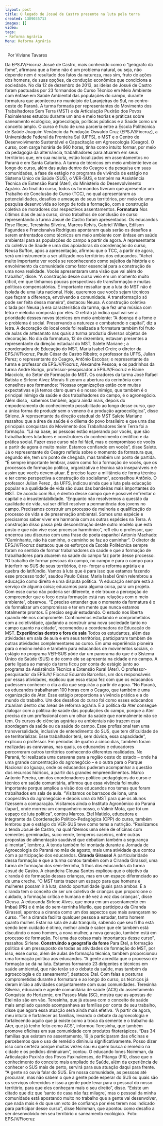 ```yaml
---
layout: post
title: O legado de Josué de Castro presente na luta pela terra
created: 1389035713
images: []
video: 
tags:
- Reforma Agrária
Menu: Reforma Agrária
---
```



 
Por Viviane Tavares

Da EPSJV/Fiocruz
Josué de Castro, mais conhecido como o “geógrafo da fome”, afirmava que a fome não é um problema natural, ou seja, não depende nem é resultado dos fatos da natureza, mas sim, fruto de ações dos homens, de suas opções, da condução econômica que condiciona a sociedade.
No dia 12 de dezembro de 2013, as ideias de Josué de Castro foram pactuadas por 23 formandos do Curso Técnico em Meio Ambiente com ênfase em Saúde Ambiental das populações do campo, durante formatura que aconteceu no município de Laranjeiras do Sul, no centro-oeste do Paraná.
A turma formada por representantes do Movimento dos Trabalhadores Sem Terra (MST) e da Articulação Puxirão dos Povos Faxinalenses estudou durante um ano e meio teorias e práticas sobre saneamento ecológico, agroecologia, políticas públicas e a Saúde como um conceito amplo.
O curso é fruto de uma parceria entre a Escola Politécnica de Saúde Joaquim Venâncio da Fundação Oswaldo Cruz (EPSJV/Fiocruz), a Universidade Federal da Fronteira Sul (UFFS), o MST e o Centro de Desenvolvimento Sustentável e Capacitação em Agroecologia (Ceagro).
O curso, com carga horária de 960 horas, tinha como intuito formar, por meio da pedagogia da alternância, trabalhadores para atuarem em seus territórios que, em sua maioria, estão localizados em assentamentos no Paraná e em Santa Catarina.
A turma de técnicos em meio ambiente teve ao longo do curso, além das aulas dentro do Ceagro e da pesquisa em suas comunidades, a fase de estágio no programa de vivência de estágio no Sistema Único de Saúde (SUS), o VER-SUS, e também na Assistência Técnica de Extensão Rural (Ater), do Ministério do Desenvolvimento Agrário.
Ao final do curso, todos os formandos tiveram que apresentar um Trabalho de Conclusão de Curso (TCC), no qual apresentaram as potencialidades, desafios e ameaças de seus territórios, por meio de uma pesquisa desenvolvida ao longo de toda a formação, com a construção coletiva de moradores dos respectivos assentamentos.
**Formatura**
Nos últimos dias de aula curso, cinco trabalhos de conclusão de curso representando a turma Josué de Castro foram apresentados. Os educandos Rose Riepe, Teresinha Silveira, Marcos Kelvis, Gabriel Willian, Edilson Fagundes e Francisnalva Rodrigues apontaram quais serão os desafios a serem enfrentados como técnicos em meio ambiente com ênfase em saúde ambiental para as populações do campo a partir de agora.
A representante do coletivo de Saúde e uma das apoiadoras da coordenação do curso, Neusa Buffon, após a apresentação, afirmou que o TCC, a partir de agora, será um instrumento a ser utilizado nos territórios dos educandos.
“Achei muito importante ver vocês se reconhecendo como sujeitos da história e o envolvimento da comunidade como fator essencial para a construção de uma nova realidade. Vocês apresentaram uma visão que vai além do trabalho”, disse.
“A construção desse curso veio em um momento muito difícil, em que tínhamos poucas perspectivas de transformação e muitas políticas compensatórias. É importante ressaltar que a luta do MST não é isolada de uma luta nacional. Hoje, queremos que vocês sejam técnicos que façam a diferença, envolvendo a comunidade. A transformação só pode ser feita dessa maneira”, destacou Neusa.
A construção coletiva citada por Neusa já era característica da turma, que fez uma música com letra e melodia composta por eles. O refrão já indica qual vai ser a prioridade desses novos técnicos em meio ambiente: “A doença é a fome e o problema é social. Preservando a natureza e combatendo o capital”, diz a letra. A decoração do local onde foi realizada a formatura também foi fruto de aulas de artesanato nas quais a turma produziu diversos objetos de decoração.
No dia da formatura, 12 de dezembro, estavam presentes a representante da direção estadual do MST, Salete Mariane ; a coordenadora de Educação do MST, Maria Isabel Grein; o diretor da EPSJV/Fiocruz, Paulo César de Castro Ribeiro; o professor da UFFS, Julian Perez; o representante do Ceagro, Antônio Escobar; o representante da turma e professor da EPSJV/Fiocruz, Alexandre Pessoa; e os padrinhos da turma André Burigo, professor-pesquisador a EPSJV/Fiocruz e Elaine Macciolo, do Setor de Formação do MST.
Os oradores da turma José Rafael Batista e Sirlene Alvez Morais fi zeram a abertura da cerimônia com conselhos aos formandos: “Nossas organizações estão com muitas expectativas e já temos claro quem é o nosso inimigo, que também é o principal inimigo da saúde e dos trabalhadores do campo, é o agronegócio.
Além disso,  sabemos também, agora ainda mais, depois do empoderamento do conhecimento possibilitado ao longo desse curso, que a única forma de produzir sem o veneno é a produção agroecológica”, disse Sirlene.
A representante da direção estadual do MST Salete Mariane ressaltou que a área de saúde é o dilema do povo brasileiro e que uma das principais conquistas do Movimento dos Trabalhadores Sem Terra foi a formação.
“Lá na base, as pessoas estão esperando por vocês, que são trabalhadores lutadores e construtores do conhecimento científico e da prática social. Fazer esse curso não foi fácil, mas o compromisso de vocês a partir de agora é muito maior. Estamos confiando em vocês”, disse Salete.
Já o representante do Ceagro refletiu sobre o momento da formatura que, segundo ele, tem um ponto de chegada, mas também um ponto de partida. “É sempre importante lembrar, assim como foi a formação de vocês, que os processos de formação política, organizativa e técnica são inseparáveis e é assim que vocês devem atuar. É preciso fazer a militância de forma técnica e ter como perspectiva a construção do socialismo”, aconselhou Antônio.
O professor Julian Perez , da UFFS, indicou ainda que a luta pela educação popular e a qualidade de vida são duas das bandeiras mais importantes do MST. De acordo com Rui, é dentro desse campo que é possível enfrentar o capital e a insustentabilidade.
“Enquanto não resolvermos a questão da qualidade de vida, vai ser difícil resolver a permanência dos jovens no campo. Precisamos construir um processo de melhoria e qualificação do processo de vida e de preservação ambiental.
Somos uma espécie e precisamos saber viver em harmonia com as outras espécies na Terra. A construção disso passa pela desconstrução deste outro modelo que está posto e que não vive esse processo harmônico”, refl etiu o professor, que encerrou seu discurso com uma frase do poeta espanhol Antonio Machado: “Caminhante, não há caminho, o caminho se faz ao caminhar”.
O diretor da EPSJV/Fiocruz destacou que os esforços da Escola Politécnica sempre foram no sentido de formar trabalhadores da saúde e que a formação de trabalhadores para atuarem na saúde do campo faz parte desse processo.
“O trabalho de formar pessoas do campo, no campo e para o campo para interferir no SUS de seus territórios, é re- forçar a reforma agrária e a quebra do latifúndio. Vamos à luta que é para isso que estamos fazendo esse processo todo”, saudou Paulo César.
Maria Isabel Grein relembrou a educação como direito e uma disputa política. “A educação sempre está a serviço de alguma coisa; educamos para alguma coisa, para um projeto. Com esse curso não poderia ser diferente, e ele trouxe a percepção de compreender que o foco desta formação está nas relações com o meio ambiente”, observou.
“É preciso entender que o momento da formatura é o de formalizar um compromisso e ter em mente que nunca estamos totalmente prontos. É preciso seguir estudando. O estudo nos liberta quando ele nos compromete. Continuemos estudando e comprometidos com a coletividade, ajudando a construir uma nova sociedade tanto no campo quanto na cidade”, recomendou a coordenadora de Educação do MST.
**Experiências dentro e fora de sala**
Todos os estudantes, além das atividades em sala de aula e em seus territórios, participaram também de outras atividades complementares ao curso.
Em uma experiência pioneira para o ensino médio e também para educandos de movimentos sociais, o estágio no programa VER-SUS pôde dar um panorama do que é o Sistema Único de Saúde (SUS) e de como ele se apresenta na cidade e no campo.
A parte ligada ao manejo da terra ficou por conta do estágio junto ao programa da Assistência Técnica e Extensão Rural (Ater). O professor-pesquisador da EPSJV/ Fiocruz Eduardo Barcellos, um dos responsáveis por essas atividades, explicou que essa etapa fez com que os educandos pudessem conhecer o dia a dia que seguirão a partir de agora.
“No Paraná, os educandos trabalharam 100 horas com o Ceagro, que também é uma organização de Ater. Esse estágio proporciona a vivência prática e a do mundo do trabalho. Um dos desafios do curso foi como esses educandos atuariam dentro das áreas de reforma agrária.
E a política da Ater consegue dialogar com a política de saúde das populações do campo, porque a Ater precisa de um profissional com um olhar da saúde que normalmente não se tem. Os cursos de ciências agrárias ou ambientais não trazem essa abordagem da saúde ou da saúde do campo.
Esse profissional tem uma transversalidade, inclusive de entendimento do SUS, que tem dificuldade de se territorializar. Esse trabalhador terá, sem dúvida, essa capacidade”, explicou o professor.
Em períodos de quatro a cinco dias, também foram realizadas as caravanas, nas quais, os educandos e educadores percorreram outros territórios conhecendo diferentes realidades.
No Paraná, foi realizada uma caravana para a região oeste do estado – onde há uma grande concentração do agronegócio – e o outra para o Parque Nacional do Iguaçu, onde os educandos puderam acompanhar a questão dos recursos hídricos, a partir dos grandes empreendimentos.
Marco Antonio Pereira, um dos coordenadores político-pedagógicos do curso e técnico em saúde comunitária, afirmou que essa vivência foi muito importante porque ampliou a visão dos educandos nos temas que foram trabalhados em sala de aula.
“Visitamos os barracos de lona, uma cooperativa do agronegócio e depois uma do MST para que os alunos fizessem a comparação. Visitamos ainda o Instituto Agronômico do Paraná (Iapar), onde morreu um companheiro nosso, o Valmir Mota, que foi um espaço de luta política”, contou Marcos.
Etel Matielo, educadora e integrante da Coordenação Político-Pedagógica (CPP) do curso, também lembrou que o estágio do VER-SUS teve como tema a nutrição. “Realizamos a tenda Josué de Castro, na qual fizemos uma série de oficinas com sementes germinadas, suco verde, temperos caseiros, entre outras propostas de alimentação saudável que debatiam também a segurança alimentar”, lembrou. A
tenda também foi montada durante a Jornada de Agroecologia do Paraná no mês de agosto, mais uma atividade que contou com a participação dos educandos.
**Ciranda Girassol**
A particularidade dessa formação é que a turma contou também com a Ciranda Girassol, uma turma de formação dos sem-terrinha, fi lhos dos educandos da turma Josué de Castro. A cirandeira Cleusa Santos explicou que o objetivo da ciranda é de formação dessas crianças, mas em um espaço diferenciado ao de uma creche.
“O MST tenta trazer um espaço para que homens e mulheres possam ir à luta, dando oportunidade iguais para ambos. E a ciranda tem o conceito de ser um coletivo de crianças que proporcione o cuidado, a formação crítica e humana e dê vez à voz das crianças”, disse Cleusa.
A educanda Sirlene Alves, que mora em um assentamento em Imbaú (PR) e é mãe do sem-terrinha Murilo, que participou da Ciranda Girassol, apontou a ciranda como um dos aspectos que mais avançaram no curso. “Ter a ciranda facilita qualquer pessoa a estudar, tanto homem quanto mulher.
Estar na sala de aula tranquila, sabendo que seu fi lho está sendo bem cuidado é ótimo, melhor ainda é saber que ele também está discutindo o novo homem, a nova mulher, a nova geração, também está em processo de formação. Foi uma das coisas mais importantes desse curso”, ressaltou Sirlene.
**Construindo a geografia da fome**
Para Etel, a formação política é um pressuposto de todas as atividades de formação do MST, por isso, esse curso, além de aulas de formação técnica, também proporcionou uma formação política aos educandos.
“A gente acredita que o processo de formação se dá na luta. Estamos formando 23 dirigentes e técnicos em saúde ambiental, que não terão só o debate da saúde, mas também da agroecologia e do saneamento”, destacou Etel. Com falas e posturas comprometidas durante a formatura e ao longo do curso, os técnicos já deram início a atividades conjuntamente com suas comunidades.
Teresinha Silveira, educanda e agente comunitária de saúde (ACS) do assentamento Conquista do Horizonte, em Passos Maia (SC), mostra que as apostas de Etel não são em vão. Teresinha, que já atuava com o conceito de saúde mais ampliado quando acompanhava as famílias por conta de seu trabalho, disse que agora essa atuação será ainda mais efetiva.
“A partir de agora, meu intuito é fortalecer as famílias, levando o debate da agroecologia e fortalecendo aquilo que já existe como a troca da semente e o trabalho da Ater, que já tenho feito como ACS”, informou Teresinha, que também promove oficinas em sua comunidade com produtos fitoterápicos.
“Das 34 famílias que existem no assentamento, 16 já participaram das oficinas e percebemos que o uso de remédio diminuiu significativamente. Posso dizer isso com certeza porque muitas vezes sou eu quem busca o remédio na cidade e os pedidos diminuíram”, contou.
O educando Iones Noimman, da Articulação Puxirão dos Povos Faxinalenses, de Pitanga (PR), disse que o conhecimento do conceito mais ampliado de Saúde, além da experiência de conhecer o SUS mais de perto, servirá para sua atuação daqui para frente.
“A gente só ouvia falar do SUS. Em nossa comunidade, as pessoas até procuram, mas não sabem o que a gente pode esperar do SUS ou quais são os serviços oferecidos e isso a gente pode levar para o pessoal do nosso território, para que eles conheçam mais o seu direito”, disse.
“Existe um ditado que diz que ‘santo de casa não faz milagre’, mas o pessoal da minha comunidade está apostando muito no trabalho que a gente vai desenvolver, que nada mais é do que um voto de confiança por eles terem nos indicado para participar desse curso”, disse Noimman, que apontou como desafio a ser desenvolvido em seu território o saneamento ecológico. 
Foto: EPSJV/Fiocruz

